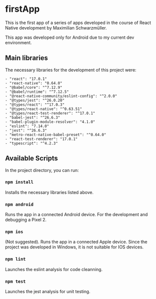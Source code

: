 # firstApp

This is the first app of a series of apps developed in the course of React Native development by Maximilian Schwarzmüller.

This app was developed only for Android due to my current dev environment.

## Main libraries

The necessary libraries for the development of this project were:

 
    - "react": "17.0.1"
    - "react-native": "0.64.0"
    - "@babel/core": "^7.12.9"
    - "@babel/runtime": "^7.12.5"
    - "@react-native-community/eslint-config": "^2.0.0"
    - "@types/jest": "^26.0.20"
    - "@types/react": "^17.0.3"
    - "@types/react-native": "^0.63.51"
    - "@types/react-test-renderer": "^17.0.1"
    - "babel-jest": "^26.6.3"
    - "babel-plugin-module-resolver": "4.1.0"
    - "eslint": "7.14.0"
    - "jest": "^26.6.3"
    - "metro-react-native-babel-preset": "^0.64.0"
    - "react-test-renderer": "17.0.1"
    - "typescript": "^4.2.3"

## Available Scripts

In the project directory, you can run:

### `npm install`

Installs the necessary libraries listed above.

### `npm android`

Runs the app in a connected Android device.
For the development and debugging a Pixel 2. 

### `npm ios`

(Not suggested). Runs the app in a connected Apple device.
Since the project was developed in Windows, it is not suitable for IOS devices.

### `npm lint`

Launches the eslint analysis for code cleanning.

### `npm test`

Launches the jest analysis for unit testing.


